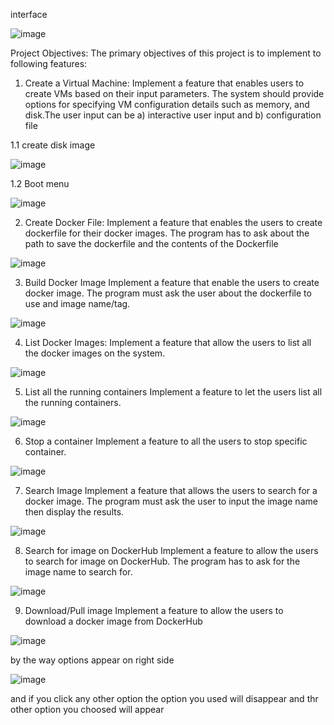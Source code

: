 interface

![image](https://github.com/Michael-2003/Cloud-Management-System/assets/107130078/5907236c-fcf5-4e66-8e6f-8a2f379bfb2a)


Project Objectives:
The primary objectives of this project is to implement to following features:


1. Create a Virtual Machine:
 Implement a feature that enables users to create VMs based on their input parameters. The system should provide options for specifying VM configuration details such as memory, and disk.The user input can be a) interactive user input and b) configuration file

1.1 create disk image

![image](https://github.com/Michael-2003/Cloud-Management-System/assets/107130078/59c82a28-d791-4af6-a477-3d646c7f2e84)


1.2 Boot menu

![image](https://github.com/Michael-2003/Cloud-Management-System/assets/107130078/c43e75ca-ba15-4729-ae63-dd313c675b5f)


2. Create Docker File:
  Implement a feature that enables the users to create dockerfile for their docker images. The 
program has to ask about the path to save the dockerfile and the contents of the Dockerfile

![image](https://github.com/Michael-2003/Cloud-Management-System/assets/107130078/69af8307-462e-4b0a-affb-d4d90ce61c4a)


3. Build Docker Image
 Implement a feature that enable the users to create docker image. The program must ask the 
user about the dockerfile to use and image name/tag.

![image](https://github.com/Michael-2003/Cloud-Management-System/assets/107130078/3f25b13a-f67b-4f0e-a370-a63f2a795f4d)


4. List Docker Images:
Implement a feature that allow the users to list all the docker images on the system.

![image](https://github.com/Michael-2003/Cloud-Management-System/assets/107130078/cc212e99-e789-46b1-8969-af77f684f327)


5. List all the running containers
 Implement a feature to let the users list all the running containers.

![image](https://github.com/Michael-2003/Cloud-Management-System/assets/107130078/26aea772-d9da-4fec-8838-53f347516d6f)


6. Stop a container
 Implement a feature to all the users to stop specific container.

![image](https://github.com/Michael-2003/Cloud-Management-System/assets/107130078/568b48d0-b027-4e2f-bf97-0574515ab65d)


7. Search Image
 Implement a feature that allows the users to search for a docker image. The program must ask 
the user to input the image name then display the results.

![image](https://github.com/Michael-2003/Cloud-Management-System/assets/107130078/2cb6c542-041d-41ef-b3c7-55cf6456be54)


8. Search for image on DockerHub
 Implement a feature to allow the users to search for image on DockerHub. The program has to 
ask for the image name to search for.

![image](https://github.com/Michael-2003/Cloud-Management-System/assets/107130078/d03427dc-a7f6-4a39-b8ac-7c9721404387)


9. Download/Pull image
 Implement a feature to allow the users to download a docker image from DockerHub

![image](https://github.com/Michael-2003/Cloud-Management-System/assets/107130078/c61c9f59-8c36-4490-9188-ccb2240465ca)


by the way options appear on right side

![image](https://github.com/Michael-2003/Cloud-Management-System/assets/107130078/a69b3774-1627-4b56-87a4-7a69c843d39c)

and if you click any other option the option you used will disappear and thr other option you choosed will appear
